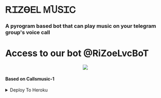 <h1 align="centre">ᎡᏆᏃϴᎬᏞ ᎷႮՏᏆᏟ</h1>

### A pyrogram based bot that can play music on your telegram group's voice call

# Access to our bot @RiZoeLvcBoT

<p align="center">
  <img src="https://telegra.ph/file/e02dd02b2b28ef5fc19a7.jpg">
</p>

</details>

#### Based on Callsmusic-1

<details>

<summary> Deploy To Heroku </summary>

[![Deploy]https://telegra.ph/file/362f5ae2cf698841c92de.jpg](https://heroku.com/deploy?template=https://github.com/MrRizoel/RiZoeLXMusic)

Use [@Pyrogram_gen_bot](https://t.me/Pyrogram_gen_bot) to get pyrogram string session

#### Special Credits
- [Rojserbest](http://github.com/rojserbes): Callsmusic Developer
<details>

### ⚔ Self-hosting (For Devs) 
```sh
# Install Git First (apt-instll git)
$ git clone https://github.com/RiZoeL/RiZoeLXMusic
$ cd RiZoeLXMusic
# Upgrade sources
# Install All Requirements 
$ pip(3) install -r requirements.txt
# Rename example.env to local.env and fill
$ npm i -g npm
# Start Bot 
$ python(3) -m RiZoeLXMusic
